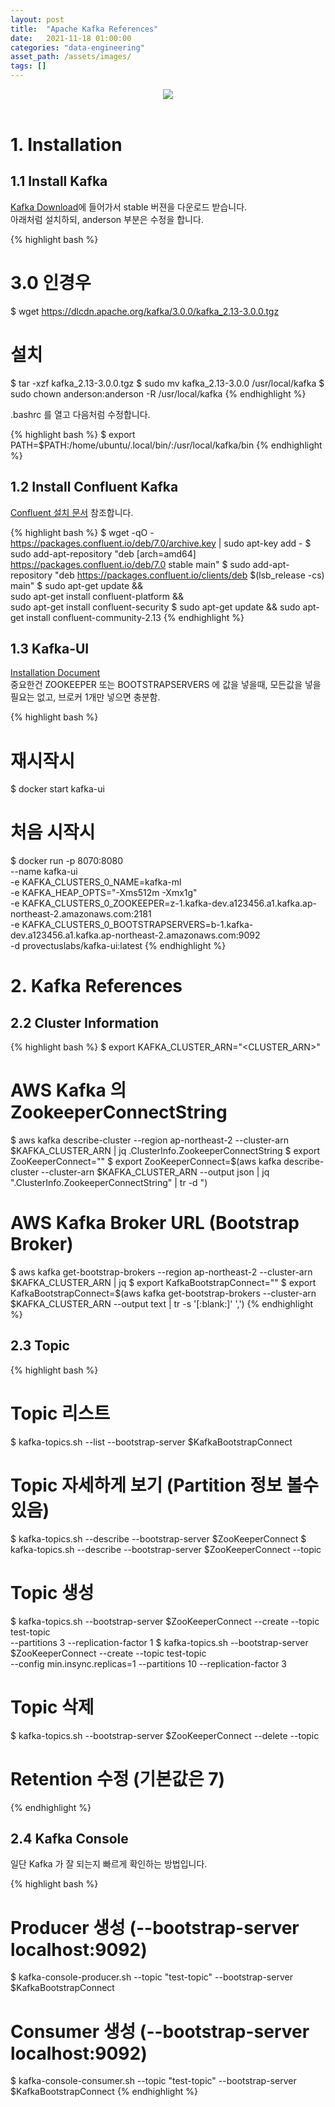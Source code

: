 ```yaml
---
layout: post 
title:  "Apache Kafka References"
date:   2021-11-18 01:00:00 
categories: "data-engineering"
asset_path: /assets/images/ 
tags: []
---
```


<header>
    <img src="{{ page.asset_path }}kafka_background.jpeg" class="center img-responsive img-rounded img-fluid">
</header>


# 1. Installation 

## 1.1 Install Kafka

[Kafka Download](https://kafka.apache.org/downloads)에 들어가서 stable 버젼을 다운로드 받습니다.<br>
아래처럼 설치하되, anderson 부분은 수정을 합니다. 

{% highlight bash %}
# 3.0 인경우 
$ wget https://dlcdn.apache.org/kafka/3.0.0/kafka_2.13-3.0.0.tgz

# 설치
$ tar -xzf kafka_2.13-3.0.0.tgz
$ sudo mv kafka_2.13-3.0.0 /usr/local/kafka
$ sudo chown anderson:anderson -R /usr/local/kafka
{% endhighlight %}

.bashrc 를 열고 다음처럼 수정합니다.

{% highlight bash %}
$ export PATH=$PATH:/home/ubuntu/.local/bin/:/usr/local/kafka/bin
{% endhighlight %}


## 1.2 Install Confluent Kafka

[Confluent 설치 문서](https://docs.confluent.io/platform/current/installation/installing_cp/deb-ubuntu.html) 참조합니다.

{% highlight bash %}
$ wget -qO - https://packages.confluent.io/deb/7.0/archive.key | sudo apt-key add -
$ sudo add-apt-repository "deb [arch=amd64] https://packages.confluent.io/deb/7.0 stable main"
$ sudo add-apt-repository "deb https://packages.confluent.io/clients/deb $(lsb_release -cs) main"
$ sudo apt-get update && \
    sudo apt-get install confluent-platform && \
    sudo apt-get install confluent-security
$ sudo apt-get update && sudo apt-get install confluent-community-2.13
{% endhighlight %}


## 1.3 Kafka-UI

[Installation Document](https://github.com/provectus/kafka-ui/blob/master/charts/kafka-ui/README.md)<br>
중요한건 ZOOKEEPER 또는 BOOTSTRAPSERVERS 에 값을 넣을때, 모든값을 넣을 필요는 없고, 브로커 1개만 넣으면 충분함.

{% highlight bash %}
# 재시작시 
$ docker start kafka-ui

# 처음 시작시
$ docker run -p 8070:8080 \
    --name kafka-ui \
	-e KAFKA_CLUSTERS_0_NAME=kafka-ml \
    -e KAFKA_HEAP_OPTS="-Xms512m -Xmx1g" \
	-e KAFKA_CLUSTERS_0_ZOOKEEPER=z-1.kafka-dev.a123456.a1.kafka.ap-northeast-2.amazonaws.com:2181 \
	-e KAFKA_CLUSTERS_0_BOOTSTRAPSERVERS=b-1.kafka-dev.a123456.a1.kafka.ap-northeast-2.amazonaws.com:9092 \
	-d provectuslabs/kafka-ui:latest
{% endhighlight %}



# 2. Kafka References

## 2.2 Cluster Information

{% highlight bash %}
$ export KAFKA_CLUSTER_ARN="<CLUSTER_ARN>"

# AWS Kafka 의 ZookeeperConnectString 
$ aws kafka describe-cluster --region ap-northeast-2 --cluster-arn $KAFKA_CLUSTER_ARN | jq .ClusterInfo.ZookeeperConnectString
$ export ZooKeeperConnect="<ZookeeperConnectString>"
$ export ZooKeeperConnect=$(aws kafka describe-cluster --cluster-arn $KAFKA_CLUSTER_ARN --output json | jq ".ClusterInfo.ZookeeperConnectString" | tr -d \")


# AWS Kafka Broker URL (Bootstrap Broker)
$ aws kafka get-bootstrap-brokers --region ap-northeast-2 --cluster-arn $KAFKA_CLUSTER_ARN | jq
$ export KafkaBootstrapConnect="<BootstrapBrokerString>"
$ export KafkaBootstrapConnect=$(aws kafka  get-bootstrap-brokers --cluster-arn $KAFKA_CLUSTER_ARN --output text | tr -s '[:blank:]' ',')
{% endhighlight %}

## 2.3 Topic

{% highlight bash %}
# Topic 리스트
$ kafka-topics.sh --list --bootstrap-server $KafkaBootstrapConnect

# Topic 자세하게 보기 (Partition 정보 볼수 있음)
$ kafka-topics.sh --describe --bootstrap-server $ZooKeeperConnect
$ kafka-topics.sh --describe --bootstrap-server $ZooKeeperConnect --topic <TopicName>


# Topic 생성
$ kafka-topics.sh --bootstrap-server $ZooKeeperConnect --create --topic test-topic \
                  --partitions 3 --replication-factor 1
$ kafka-topics.sh --bootstrap-server $ZooKeeperConnect --create --topic test-topic \
                  --config min.insync.replicas=1 --partitions 10 --replication-factor 3


# Topic 삭제 
$ kafka-topics.sh --bootstrap-server $ZooKeeperConnect --delete --topic <TopicName>

# Retention 수정 (기본값은 7)
{% endhighlight %}

## 2.4 Kafka Console

일단 Kafka 가 잘 되는지 빠르게 확인하는 방법입니다. 

{% highlight bash %}
# Producer 생성 (--bootstrap-server localhost:9092)
$ kafka-console-producer.sh --topic "test-topic" --bootstrap-server $KafkaBootstrapConnect

# Consumer 생성 (--bootstrap-server localhost:9092)
$ kafka-console-consumer.sh --topic "test-topic" --bootstrap-server $KafkaBootstrapConnect
{% endhighlight %}

